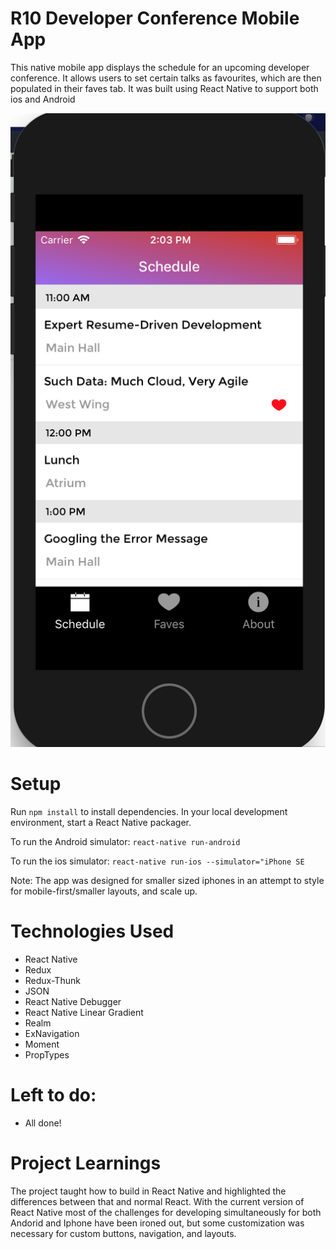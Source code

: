 # R10 Developer Conference Mobile App

This native mobile app displays the schedule for an upcoming developer conference. It allows users to set certain talks
as favourites, which are then populated in their faves tab. It was built using React Native to support both ios and Android

![](/ios/screenshots/screenshot1.png)

# Setup
Run `npm install` to install dependencies. In your local development environment, start a React Native packager.

To run the Android simulator: `react-native run-android`

To run the ios simulator: `react-native run-ios --simulator="iPhone SE`

Note: The app was designed for smaller sized iphones in an attempt to style for mobile-first/smaller layouts, and scale up.

# Technologies Used
- React Native
- Redux
- Redux-Thunk
- JSON
- React Native Debugger
- React Native Linear Gradient
- Realm
- ExNavigation
- Moment
- PropTypes

# Left to do:
- All done!

# Project Learnings

The project taught how to build in React Native and highlighted the differences between that and normal React. With the current version of React Native most of the challenges for developing simultaneously for both Andorid and Iphone have been ironed out, but some customization was necessary for custom buttons, navigation, and layouts.
